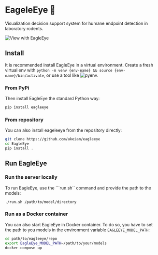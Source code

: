 # EageleEye 🦅

Visualization decision support system for humane endpoint detection in laboratory rodents.

![View with EagleEye](https://github.com/UKEIAM/EagleEye/assets/11088297/0306df34-fd9c-457a-81dd-ad24aef952c7)

## Install

It is recommended install EagleEye in a virtual environment. Create a fresh
virtual env with `python -m venv {env-name} && source
{env-name}/bin/activate`, or use a tool like 
![pyenv](https://github.com/pyenv/pyenv).

### From PyPi
Then install EagleEye the standard Python way:

```sh
pip install eagleeye
```

### From repository
You can also install eageleeye from the repository directly:

```sh
git clone https://github.com/ukeiam/eagleeye
cd EagleEye
pip install .
```


## Run EagleEye

### Run the server locally
To run EagleEye, use the ```run.sh`` command and provide the path to the models:

```
./run.sh /path/to/model/directory
```

### Run as a Docker container
You can also start EagleEye in Docker container. To do so, you have to set the path to you models in the
environment variable `EAGLEEYE_MODEL_PATH`:

```sh
cd path/to/eagleeye/repo
export EagleEye_MODEL_PATH=/path/to/your/models
docker-compose up
```
